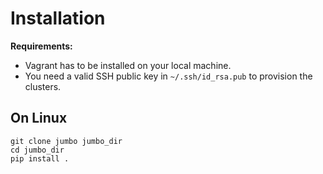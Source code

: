# Installation

**Requirements:**
- Vagrant has to be installed on your local machine.
- You need a valid SSH public key in `~/.ssh/id_rsa.pub` to provision the clusters.

## On Linux

```shell
git clone jumbo jumbo_dir
cd jumbo_dir
pip install .
```